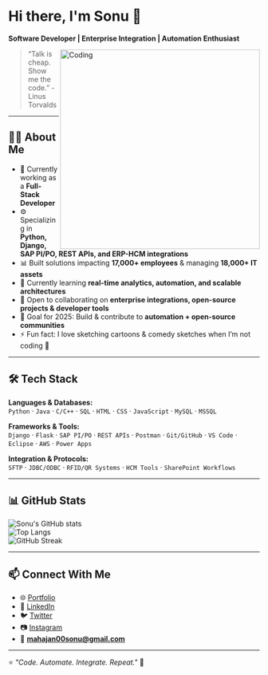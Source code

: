 # Hi there, I'm Sonu 👋  
**Software Developer | Enterprise Integration | Automation Enthusiast**

<img align="right" alt="Coding" width="400" src="https://i.pinimg.com/originals/e4/26/70/e426702edf874b181aced1e2fa5c6cde.gif" />

> “Talk is cheap. Show me the code.” - Linus Torvalds

---

## 👨‍💻 About Me  
- 🔭 Currently working as a **Full-Stack Developer**  
- ⚙️ Specializing in **Python, Django, SAP PI/PO, REST APIs, and ERP-HCM integrations**  
- 📊 Built solutions impacting **17,000+ employees** & managing **18,000+ IT assets**  
- 🌱 Currently learning **real-time analytics, automation, and scalable architectures**  
- 🤝 Open to collaborating on **enterprise integrations, open-source projects & developer tools**  
- 🎯 Goal for 2025: Build & contribute to **automation + open-source communities**  
- ⚡ Fun fact: I love sketching cartoons & comedy sketches when I’m not coding 🎨  

---

## 🛠️ Tech Stack

**Languages & Databases:**  
`Python` · `Java` · `C/C++` · `SQL` · `HTML` · `CSS` · `JavaScript` · `MySQL` · `MSSQL`  

**Frameworks & Tools:**  
`Django` · `Flask` · `SAP PI/PO` · `REST APIs` · `Postman` · `Git/GitHub` · `VS Code` · `Eclipse` · `AWS` · `Power Apps`  

**Integration & Protocols:**  
`SFTP` · `JDBC/ODBC` · `RFID/QR Systems` · `HCM Tools` · `SharePoint Workflows`  

---

## 📊 GitHub Stats  

![Sonu's GitHub stats](https://github-readme-stats.vercel.app/api?username=sonumahajan&count_private=true&show_icons=true&theme=tokyonight)  
![Top Langs](https://github-readme-stats.vercel.app/api/top-langs/?username=sonumahajan&layout=compact&theme=tokyonight)  
![GitHub Streak](https://github-readme-streak-stats.herokuapp.com/?user=sonumahajan&theme=tokyonight)  

---

## 📫 Connect With Me  
- 🌐 [Portfolio](https://sonumahajan.github.io/)  
- 💼 [LinkedIn](https://www.linkedin.com/in/sonu-kumar-901881192)  
- 🐦 [Twitter](https://twitter.com/the_sonu_0)  
- 📷 [Instagram](https://www.instagram.com/the_sonu_0)  
- 📧 **mahajan00sonu@gmail.com**  

---

⭐️ *"Code. Automate. Integrate. Repeat."* 🚀  

